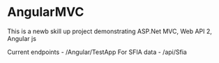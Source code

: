 # AngularMVC

This is a newb skill up project demonstrating ASP.Net MVC, Web API 2, Angular js

Current endpoints  - /Angular/TestApp
     For SFIA data - /api/Sfia